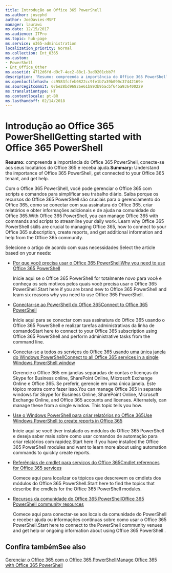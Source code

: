```yaml
---
title: Introdução ao Office 365 PowerShell
ms.author: josephd
author: JoeDavies-MSFT
manager: laurawi
ms.date: 12/15/2017
ms.audience: ITPro
ms.topic: hub-page
ms.service: o365-administration
localization_priority: Normal
ms.collection: Ent_O365
ms.custom:
- PowerShell
- Ent_Office_Other
ms.assetid: 4712d6fd-d9c7-4ec2-88c1-3ad9201cbb7f
description: 'Resumo: compreenda a importância do Office 365 PowerShell, conecte-se aos seus locatários do Office 365 e receba ajuda.'
ms.openlocfilehash: cc9583fcfeb0822cc9fe1b7a39b090c37442169e
ms.sourcegitcommit: 07be28bd96826e61b893b9bacbf64ba936400229
ms.translationtype: HT
ms.contentlocale: pt-BR
ms.lasthandoff: 02/14/2018
---
```

# <a name="getting-started-with-office-365-powershell"></a><span data-ttu-id="779f6-103">Introdução ao Office 365 PowerShell</span><span class="sxs-lookup"><span data-stu-id="779f6-103">Getting started with Office 365 PowerShell</span></span>

 <span data-ttu-id="779f6-104">**Resumo:** compreenda a importância do Office 365 PowerShell, conecte-se aos seus locatários do Office 365 e receba ajuda.</span><span class="sxs-lookup"><span data-stu-id="779f6-104">**Summary:** Understand the importance of Office 365 PowerShell, get connected to your Office 365 tenant, and get help.</span></span>
  
<span data-ttu-id="779f6-p101">Com o Office 365 PowerShell, você pode gerenciar o Office 365 com scripts e comandos para simplificar seu trabalho diário. Saiba porque os recursos do Office 365 PowerShell são cruciais para o gerenciamento do Office 365, como se conectar com sua assinatura do Office 365, criar relatórios e obter informações adicionais e de ajuda na comunidade do Office 365.</span><span class="sxs-lookup"><span data-stu-id="779f6-p101">With Office 365 PowerShell, you can manage Office 365 with commands and scripts to streamline your daily work. Learn why Office 365 PowerShell skills are crucial to managing Office 365, how to connect to your Office 365 subscription, create reports, and get additional information and help from the Office 365 community.</span></span>
  
<span data-ttu-id="779f6-107">Selecione o artigo de acordo com suas necessidades:</span><span class="sxs-lookup"><span data-stu-id="779f6-107">Select the article based on your needs:</span></span>
  
- [<span data-ttu-id="779f6-108">Por que você precisa usar o Office 365 PowerShell</span><span class="sxs-lookup"><span data-stu-id="779f6-108">Why you need to use Office 365 PowerShell</span></span>](why-you-need-to-use-office-365-powershell.md)
    
    <span data-ttu-id="779f6-109">Inicie aqui se o Office 365 PowerShell for totalmente novo para você e conheça os seis motivos pelos quais você precisa usar o Office 365 PowerShell.</span><span class="sxs-lookup"><span data-stu-id="779f6-109">Start here if you are brand new to Office 365 PowerShell and learn six reasons why you need to use Office 365 PowerShell.</span></span> 
    
- [<span data-ttu-id="779f6-110">Conectar-se ao PowerShell do Office 365</span><span class="sxs-lookup"><span data-stu-id="779f6-110">Connect to Office 365 PowerShell</span></span>](connect-to-office-365-powershell.md)
    
    <span data-ttu-id="779f6-111">Inicie aqui para se conectar com sua assinatura do Office 365 usando o Office 365 PowerShell e realizar tarefas administrativas da linha de comando</span><span class="sxs-lookup"><span data-stu-id="779f6-111">Start here to connect to your Office 365 subscription using Office 365 PowerShell and perform administrative tasks from the command line.</span></span>
    
- [<span data-ttu-id="779f6-112">Conectar-se a todos os serviços do Office 365 usando uma única janela do Windows PowerShell</span><span class="sxs-lookup"><span data-stu-id="779f6-112">Connect to all Office 365 services in a single Windows PowerShell window</span></span>](connect-to-all-office-365-services-in-a-single-windows-powershell-window.md)
    
    <span data-ttu-id="779f6-p102">Gerencie o Office 365 em janelas separadas de contas e licenças do Skype for Business online, SharePoint Online, Microsoft Exchange Online e Office 365. Se preferir, gerencie em uma única janela. Este tópico mostra como fazer isso.</span><span class="sxs-lookup"><span data-stu-id="779f6-p102">You can manage Office 365 in separate windows for Skype for Business Online, SharePoint Online, Microsoft Exchange Online, and Office 365 accounts and licenses. Alternately, can manage these from a single window. This topic tells you how.</span></span>
    
- [<span data-ttu-id="779f6-116">Use o Windows PowerShell para criar relatórios no Office 365</span><span class="sxs-lookup"><span data-stu-id="779f6-116">Use Windows PowerShell to create reports in Office 365</span></span>](use-windows-powershell-to-create-reports-in-office-365.md)
    
    <span data-ttu-id="779f6-117">Inicie aqui se você tiver instalado os módulos do Office 365 PowerShell e deseja saber mais sobre como usar comandos de automação para criar relatórios com rapidez.</span><span class="sxs-lookup"><span data-stu-id="779f6-117">Start here if you have installed the Office 365 PowerShell modules and want to learn more about using automation commands to quickly create reports.</span></span> 
    
- [<span data-ttu-id="779f6-118">Referências de cmdlet para serviços do Office 365</span><span class="sxs-lookup"><span data-stu-id="779f6-118">Cmdlet references for Office 365 services</span></span>](cmdlet-references-for-office-365-services.md)
    
    <span data-ttu-id="779f6-119">Comece aqui para localizar os tópicos que descrevem os cmdlets dos módulos do Office 365 PowerShell.</span><span class="sxs-lookup"><span data-stu-id="779f6-119">Start here to find the topics that describe the cmdlets for the Office 365 PowerShell modules.</span></span>
    
- [<span data-ttu-id="779f6-120">Recursos da comunidade do Office 365 PowerShell</span><span class="sxs-lookup"><span data-stu-id="779f6-120">Office 365 PowerShell community resources</span></span>](office-365-powershell-community-resources.md)
    
    <span data-ttu-id="779f6-121">Comece aqui para conectar-se aos locais da comunidade do PowerShell e receber ajuda ou informações contínuas sobre como usar o Office 365 PowerShell.</span><span class="sxs-lookup"><span data-stu-id="779f6-121">Start here to connect to the PowerShell community venues and get help or ongoing information about using Office 365 PowerShell .</span></span>
    
## <a name="see-also"></a><span data-ttu-id="779f6-122">Confira também</span><span class="sxs-lookup"><span data-stu-id="779f6-122">See also</span></span>

#### 

[<span data-ttu-id="779f6-123">Gerenciar o Office 365 com o Office 365 PowerShell</span><span class="sxs-lookup"><span data-stu-id="779f6-123">Manage Office 365 with Office 365 PowerShell</span></span>](manage-office-365-with-office-365-powershell.md)

